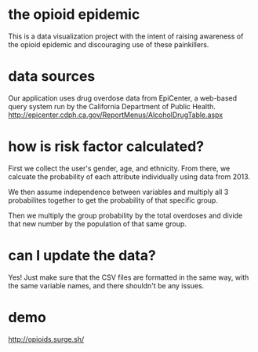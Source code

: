 # the opioid epidemic

This is a data visualization project with the intent of raising awareness of the opioid epidemic and discouraging use of these painkillers.

# data sources
Our application uses drug overdose data from EpiCenter, a web-based query system run by the California Department of Public Health. http://epicenter.cdph.ca.gov/ReportMenus/AlcoholDrugTable.aspx

# how is risk factor calculated?
First we collect the user's gender, age, and ethnicity. From there, we calcuate the probability of each attribute individually using data from 2013.

We then assume independence between variables and multiply all 3 probabilites together to get the probability of that specific group.

Then we multiply the group probability by the total overdoses and divide that new number by the population of that same group.

# can I update the data?
Yes! Just make sure that the CSV files are formatted in the same way, with the same variable names, and there shouldn't be any issues.

# demo
http://opioids.surge.sh/


